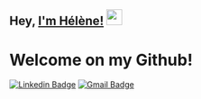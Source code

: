 ## Hey, [I'm Hélène!]() <img src="https://media.giphy.com/media/hvRJCLFzcasrR4ia7z/giphy.gif" width="28px" height="28px">

<h1>Welcome on my Github!</h1> 

[![Linkedin Badge](https://img.shields.io/badge/LinkedIn-0077B5?style=for-the-badge&logo=linkedin&logoColor=white)]([https://www.linkedin.com/in/h%C3%A9l%C3%A8ne-herv%C3%A9/]) 
[![Gmail Badge](https://img.shields.io/badge/helene.herve@outlook.com-D14836?style=for-the-badge&logo=gmail&logoColor=white)](mailto:helene.herve@outlook.com)
<!--
**HeleneHinde/HeleneHinde** is a ✨ _special_ ✨ repository because its `README.md` (this file) appears on your GitHub profile.

Here are some ideas to get you started:

- 🔭 I’m currently working on ...
- 🌱 I’m currently learning ...
- 👯 I’m looking to collaborate on ...
- 🤔 I’m looking for help with ...
- 💬 Ask me about ...
- 📫 How to reach me: ...
- 😄 Pronouns: ...
- ⚡ Fun fact: ...
-->
